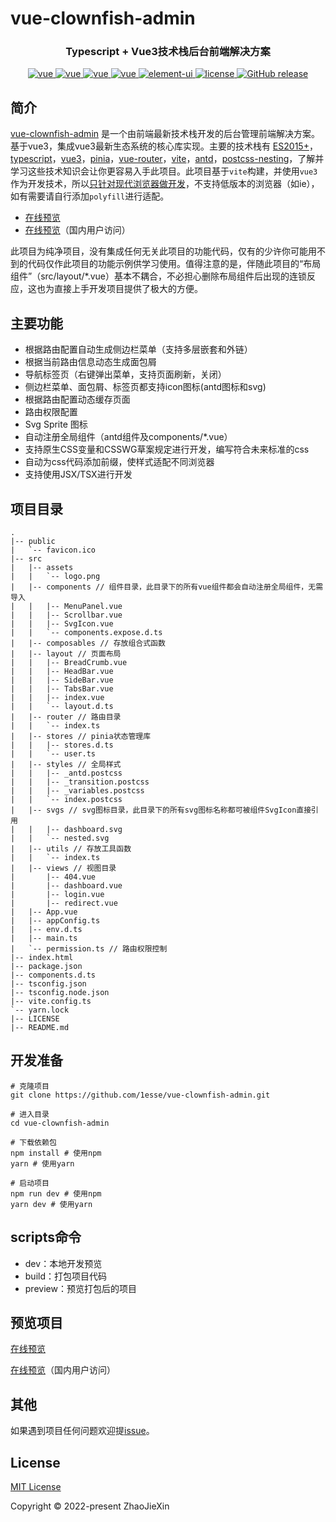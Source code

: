 <h1>vue-clownfish-admin<h3 align="center">Typescript + Vue3技术栈后台前端解决方案</h3></h1>
<p align="center">
  <a href="https://github.com/vuejs/core">
    <img src="https://img.shields.io/badge/vue-3.2.33-brightgreen.svg" alt="vue">
  </a>
  <a href="https://github.com/vitejs/vite">
    <img src="https://img.shields.io/badge/vite-2.9.9-brightgreen.svg" alt="vue">
  </a>
  <a href="https://github.com/vuejs/pinia">
    <img src="https://img.shields.io/badge/pinia-2.0.14-brightgreen.svg" alt="vue">
  </a>
  <a href="https://github.com/vuejs/router">
    <img src="https://img.shields.io/badge/vueRouter-4.0.15-brightgreen.svg" alt="vue">
  </a>
  <a href="https://github.com/vueComponent/ant-design-vue">
    <img src="https://img.shields.io/badge/antdv-3.2.5-brightgreen.svg" alt="element-ui">
  </a>
  <a href="https://github.com/1esse/vue-clownfish-admin/blob/master/LICENSE">
    <img src="https://img.shields.io/github/license/mashape/apistatus.svg" alt="license">
  </a>
  <a href="https://github.com/1esse/vue-clownfish-admin/releases">
    <img src="https://img.shields.io/github/v/release/1esse/vue-clownfish-admin.svg" alt="GitHub release">
  </a>
</p>


## 简介
[vue-clownfish-admin](https://github.com/1esse/vue-clownfish-admin) 是一个由前端最新技术栈开发的后台管理前端解决方案。基于vue3，集成vue3最新生态系统的核心库实现。主要的技术栈有
[ES2015+](http://es6.ruanyifeng.com/)，[typescript](https://www.typescriptlang.org/zh/)，[vue3](https://staging-cn.vuejs.org)，[pinia](https://pinia.vuejs.org/)，[vue-router](https://router.vuejs.org/zh/)，[vite](https://cn.vitejs.dev/)，[antd](https://antdv.com/)，[postcss-nesting](https://github.com/csstools/postcss-plugins/tree/main/plugins/postcss-nesting#readme)，了解并学习这些技术知识会让你更容易入手此项目。此项目基于`vite`构建，并使用`vue3`作为开发技术，所以[只针对现代浏览器做开发](https://cn.vitejs.dev/guide/build.html#browser-compatibility)，不支持低版本的浏览器（如ie），如有需要请自行添加`polyfill`进行适配。
+ [在线预览](https://1esse.github.io/vue-clownfish-admin)
+ [在线预览](http://rcui6i1mn.hn-bkt.clouddn.com/index.html)（国内用户访问）

此项目为纯净项目，没有集成任何无关此项目的功能代码，仅有的少许你可能用不到的代码仅作此项目的功能示例供学习使用。值得注意的是，伴随此项目的“布局组件”（src/layout/*.vue）基本不耦合，不必担心删除布局组件后出现的连锁反应，这也为直接上手开发项目提供了极大的方便。
## 主要功能
+ 根据路由配置自动生成侧边栏菜单（支持多层嵌套和外链）
+ 根据当前路由信息动态生成面包屑
+ 导航标签页（右键弹出菜单，支持页面刷新，关闭）
+ 侧边栏菜单、面包屑、标签页都支持icon图标(antd图标和svg)
+ 根据路由配置动态缓存页面
+ 路由权限配置
+ Svg Sprite 图标
+ 自动注册全局组件（antd组件及components/*.vue）
+ 支持原生CSS变量和CSSWG草案规定进行开发，编写符合未来标准的css
+ 自动为css代码添加前缀，使样式适配不同浏览器
+ 支持使用JSX/TSX进行开发

## 项目目录
```
.
|-- public
|   `-- favicon.ico
|-- src
|   |-- assets
|   |   `-- logo.png
|   |-- components // 组件目录，此目录下的所有vue组件都会自动注册全局组件，无需导入
|   |   |-- MenuPanel.vue
|   |   |-- Scrollbar.vue
|   |   |-- SvgIcon.vue
|   |   `-- components.expose.d.ts
|   |-- composables // 存放组合式函数
|   |-- layout // 页面布局
|   |   |-- BreadCrumb.vue
|   |   |-- HeadBar.vue
|   |   |-- SideBar.vue
|   |   |-- TabsBar.vue
|   |   |-- index.vue
|   |   `-- layout.d.ts
|   |-- router // 路由目录
|   |   `-- index.ts
|   |-- stores // pinia状态管理库
|   |   |-- stores.d.ts
|   |   `-- user.ts
|   |-- styles // 全局样式
|   |   |-- _antd.postcss
|   |   |-- _transition.postcss
|   |   |-- _variables.postcss
|   |   `-- index.postcss
|   |-- svgs // svg图标目录，此目录下的所有svg图标名称都可被组件SvgIcon直接引用
|   |   |-- dashboard.svg
|   |   `-- nested.svg
|   |-- utils // 存放工具函数
|   |   `-- index.ts
|   |-- views // 视图目录
|       |-- 404.vue
|       |-- dashboard.vue
|       |-- login.vue
|       |-- redirect.vue
|   |-- App.vue
|   |-- appConfig.ts
|   |-- env.d.ts
|   |-- main.ts
|   `-- permission.ts // 路由权限控制
|-- index.html
|-- package.json
|-- components.d.ts
|-- tsconfig.json
|-- tsconfig.node.json
|-- vite.config.ts
`-- yarn.lock
|-- LICENSE
|-- README.md
```

## 开发准备
    # 克隆项目
    git clone https://github.com/1esse/vue-clownfish-admin.git
    
    # 进入目录
    cd vue-clownfish-admin
    
    # 下载依赖包
    npm install # 使用npm
    yarn # 使用yarn
    
    # 启动项目
    npm run dev # 使用npm
    yarn dev # 使用yarn

## scripts命令
+ dev：本地开发预览
+ build：打包项目代码
+ preview：预览打包后的项目

## 预览项目
[在线预览](https://1esse.github.io/vue-clownfish-admin)

[在线预览](http://rcui6i1mn.hn-bkt.clouddn.com/index.html)（国内用户访问）

## 其他
如果遇到项目任何问题欢迎提[issue](https://github.com/1esse/vue-clownfish-admin/issues/new)。

## License
[MIT License](https://github.com/1esse/vue-clownfish-admin/blob/master/LICENSE)

Copyright	&copy; 2022-present ZhaoJieXin